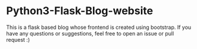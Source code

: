 # Python3-Flask-Blog-website
This is a flask based blog whose frontend is created using bootstrap.
If you have any questions or suggestions, feel free to open an issue or pull request :)
